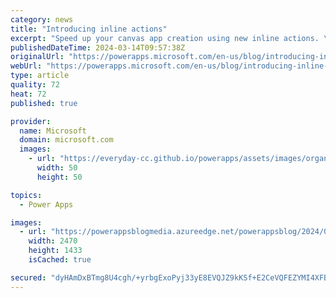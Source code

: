 ```yaml
---
category: news
title: "Introducing inline actions"
excerpt: "Speed up your canvas app creation using new inline actions. \n"
publishedDateTime: 2024-03-14T09:57:38Z
originalUrl: "https://powerapps.microsoft.com/en-us/blog/introducing-inline-actions/"
webUrl: "https://powerapps.microsoft.com/en-us/blog/introducing-inline-actions/"
type: article
quality: 72
heat: 72
published: true

provider:
  name: Microsoft
  domain: microsoft.com
  images:
    - url: "https://everyday-cc.github.io/powerapps/assets/images/organizations/microsoft.com-50x50.jpg"
      width: 50
      height: 50

topics:
  - Power Apps

images:
  - url: "https://powerappsblogmedia.azureedge.net/powerappsblog/2024/03/InlineActionBarMinBlog.gif"
    width: 2470
    height: 1433
    isCached: true

secured: "dyHAmDxBTmg8U4cgh/+yrbgExoPyj33yE8EVQJZ9kKSf+E2CeVQFEZYMI4XFBRphTEVxWpy/FWhsnrXg3j1CadhnVRzL4iK/ennL/e9jLYyrKB7c7wMnVrpQ878y8O9sIO36AP/IwODDbPRXVEF0/MHlpWjguxoeEib6PBiMIQhBDnOBwCJhwv42IGYENwbTbYnZMLMxvtG7T0tleaip0Klgjmk5oor53P6zZ+PgjDpptBMQenIjLOjoNcm0RAiGnOesnQcAP8u2pUhE7NesgQ78Pz4LHiOaUrohUi2xBmVIxj1RdTvogaiKw+Z3J5MaT9+e73cJXHuaMtSS6EsoFclEXrlDFpA/6mKHmgtofqM=;aAMjycOnBbYYX+ODlXoeNg=="
---
```


